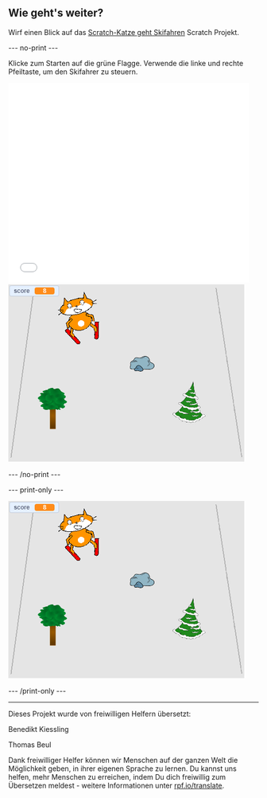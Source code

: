 ## Wie geht's weiter?

Wirf einen Blick auf das [Scratch-Katze geht Skifahren](https://projects.raspberrypi.org/de-DE/projects/scratch-cat-goes-skiing) Scratch Projekt.

--- no-print ---

Klicke zum Starten auf die grüne Flagge. Verwende die linke und rechte Pfeiltaste, um den Skifahrer zu steuern.

<div class="scratch-preview">
  <iframe allowtransparency="true" width="485" height="402" src="//scratch.mit.edu/projects/embed/405913614/?autostart=false" frameborder="0" scrolling="no"></iframe>
  <img src="images/skiing-final.png">
</div>

--- /no-print ---

--- print-only ---

![fertiges Projekt](images/skiing-final.png)

--- /print-only ---


***
Dieses Projekt wurde von freiwilligen Helfern übersetzt:

Benedikt Kiessling

Thomas Beul

Dank freiwilliger Helfer können wir Menschen auf der ganzen Welt die Möglichkeit geben, in ihrer eigenen Sprache zu lernen. Du kannst uns helfen, mehr Menschen zu erreichen, indem Du dich freiwillig zum Übersetzen meldest - weitere Informationen unter [rpf.io/translate](https://rpf.io/translate).
